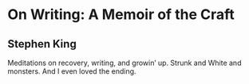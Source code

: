 # On Writing: A Memoir of the Craft
## Stephen King
Meditations on recovery, writing, and growin’ up. Strunk and White and monsters. And I even loved the ending.
